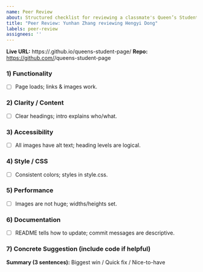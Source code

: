 ```yaml
---
name: Peer Review
about: Structured checklist for reviewing a classmate's Queen’s Student Page
title: "Peer Review: Yunhan Zhang reviewing Hengyi Dong"
labels: peer-review
assignees: ''
---
```


**Live URL:** https://<user>.github.io/queens-student-page/
**Repo:** https://github.com/<user>/queens-student-page

### 1) Functionality
- [ ] Page loads; links & images work.

### 2) Clarity / Content
- [ ] Clear headings; intro explains who/what.

### 3) Accessibility
- [ ] All images have alt text; heading levels are logical.

### 4) Style / CSS
- [ ] Consistent colors; styles in style.css.

### 5) Performance
- [ ] Images are not huge; widths/heights set.

### 6) Documentation
- [ ] README tells how to update; commit messages are descriptive.

### 7) Concrete Suggestion (include code if helpful)

**Summary (3 sentences):** Biggest win / Quick fix / Nice-to-have 
